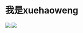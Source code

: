 # 我是xuehaoweng  

<!-- ![xuehaoweng's GitHub stats](https://github-readme-stats.vercel.app/api?username=xuehaoweng&show_icons=true&theme=dark?count_private=true) -->




<!-- [![Top Langs](https://github-readme-stats.vercel.app/api/top-langs/?username=xuehaoweng&layout=compact&theme=dark)](https://github.com/anuraghazra/github-readme-stats)

[![Readme Card](https://github-readme-stats.vercel.app/api/pin/?username=xuehaoweng&repo=techblog&layout=compact&theme=dark)](https://github.com/anuraghazra/github-readme-stats) -->

<a href="https://github-readme-stats.vercel.app/api?username=xuehaoweng&show_icons=true&theme=dark?count_private=true">
  <img align="center" src="https://github-readme-stats.vercel.app/api?username=xuehaoweng&show_icons=true&layout=compact&theme=gruvbox" />
</a>
<a href="https://github-readme-stats.vercel.app/api/top-langs/?username=xuehaoweng&layout=compact&theme=dark">
  <img align="center" src="https://github-readme-stats.vercel.app/api/top-langs/?username=xuehaoweng&layout=compact&show_icons=true&theme=gruvbox" />
</a>
